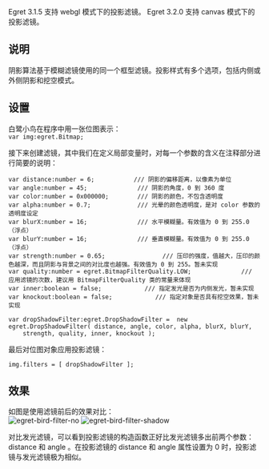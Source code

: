   
Egret 3.1.5 支持 webgl 模式下的投影滤镜。
Egret 3.2.0 支持 canvas 模式下的投影滤镜。## 说明阴影算法基于模糊滤镜使用的同一个框型滤镜。投影样式有多个选项，包括内侧或外侧阴影和挖空模式。   ## 设置白鹭小鸟在程序中用一张位图表示：   ```var img:egret.Bitmap;```    接下来创建滤镜，其中我们在定义局部变量时，对每一个参数的含义在注释部分进行简要的说明：   
 ```    var distance:number = 6;           /// 阴影的偏移距离，以像素为单位var angle:number = 45;              /// 阴影的角度，0 到 360 度var color:number = 0x000000;        /// 阴影的颜色，不包含透明度var alpha:number = 0.7;             /// 光晕的颜色透明度，是对 color 参数的透明度设定var blurX:number = 16;              /// 水平模糊量。有效值为 0 到 255.0（浮点）var blurY:number = 16;              /// 垂直模糊量。有效值为 0 到 255.0（浮点）var strength:number = 0.65;                /// 压印的强度，值越大，压印的颜色越深，而且阴影与背景之间的对比度也越强。有效值为 0 到 255。暂未实现var quality:number = egret.BitmapFilterQuality.LOW;              /// 应用滤镜的次数，建议用 BitmapFilterQuality 类的常量来体现var inner:boolean = false;            /// 指定发光是否为内侧发光，暂未实现var knockout:boolean = false;            /// 指定对象是否具有挖空效果，暂未实现var dropShadowFilter:egret.DropShadowFilter =  new egret.DropShadowFilter( distance, angle, color, alpha, blurX, blurY,    strength, quality, inner, knockout );```   最后对位图对象应用投影滤镜：     ```  img.filters = [ dropShadowFilter ];```## 效果如图是使用滤镜前后的效果对比：       ![egret-bird-filter-no][]      ![egret-bird-filter-shadow][]      对比发光滤镜，可以看到投影滤镜的构造函数正好比发光滤镜多出前两个参数：distance 和 angle 。在投影滤镜的 distance 和 angle 属性设置为 0 时，投影滤镜与发光滤镜极为相似。   [egret-bird-filter-no]: egret-bird-filter-no.png[egret-bird-filter-shadow]: egret-bird-filter-shadow.png